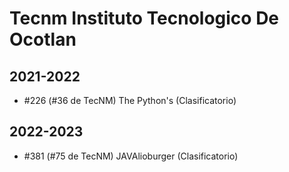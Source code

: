 # Tecnm Instituto Tecnologico De Ocotlan

## 2021-2022

- #226 (#36 de TecNM) The Python's (Clasificatorio)

## 2022-2023

- #381 (#75 de TecNM) JAVAlioburger (Clasificatorio)


